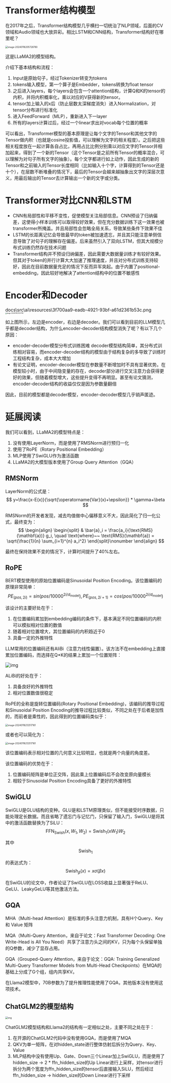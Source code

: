 # Transformer结构模型

在2017年之后，Transformer结构模型几乎横扫一切统治了NLP领域，后面的CV领域和Audio领域也大放异彩。相比LSTM和CNN结构，Transformer结构好在哪里呢？

<img src="resources/image-20240116205728780.png" alt="image-20240116205728780" style="zoom:50%;" />

这是LLaMA2的模型结构。

介绍下基本结构和流程：

1. Input是原始句子，经过Tokenizer转变为tokens
2. tokens输入模型，第一个算子是Embedder，tokens转换为float tensor
3. 之后进入layers，每个layers会包含一个attention结构，计算Q和K的tensor的内积，并将内积概率化，乘以对应的V获得新的tensor。
4. tensor加上输入的x后（防止层数太深梯度消失）进入Normalization，对tensor分布进行标准化
5. 进入FeedForward（MLP），重新进入下一layer
6. 所有的layers计算过后，经过一个linear求出对vocab每个位置的概率

可以看出，Transformer模型的基本原理是让每个文字的Tensor和其他文字的Tensor做内积（也就是cosine投影值，可以理解为文字的相关程度）。之后把这些相关程度放在一起计算各自占比，再用占比比例分别乘以对应文字的Tensor并相加起来，得到了一个新的Tensor（这个Tensor是之前所有Tensor的概率混合，可以理解为对句子所有文字的抽象）。每个文字都进行如上动作，因此生成的新的Tensor和之前输入的Tensor长度相同（比如输入十个字，计算得到的Tensor还是十个），在层数不断堆叠的情况下，最后的Tensor会越来越抽象出文字的深层次意义，用最后输出的Tensor去计算输出一个新的文字或分类。

# Transformer对比CNN和LSTM

- CNN有局部性和平移不变性，促使模型关注局部信息。CNN预设了归纳偏差，这使得小样本训练可以取得较好效果，但在充分数据训练下这一效果也被transformer所掩盖。并且局部性会忽略全局关系，导致某些条件下效果不佳
- LSTM的长距离记忆会导致最早的token被加速遗忘，并且其只能注意单侧信息导致了对句子的理解存在偏差。后来虽然引入了双向LSTM，但其大规模分布式训练仍然存在技术问题
- Transformer结构并不预设归纳偏差，因此需要大数据量训练才有较好效果。但其对于token的并行计算大大加速了推理速度，并且对分布式训练支持较好，因此在目前数据量充足的情况下反而异军突起。由于内置了positional-embedding，因此较好地解决了attention结构中的位置不敏感性

# Encoder和Decoder
docs\src\ai\resources\3f700aa9-eadb-4921-93bf-a61d2361b53c.png
<img src="resources/image-20240116212517161.png" alt="image-20240116212517161" style="zoom:30%;" />

如上图所示，左边是encoder，右边是decoder。我们可以看到目前的LLM模型几乎都是decoder结构，为什么encoder-decoder结构模型消失了呢？有以下几个原因：

- encoder-decoder模型分布式训练困难 decoder模型结构简单，其分布式训练相对容易，而encoder-decoder结构的模型由于结构复杂的多导致了训练时工程结构复杂，成本大大增加
- 有论文证明，encoder-decoder模型在参数量不断增加时不具有显著优势。在模型较小时，由于中间隐变量的存在，decoder部分进行交叉注意力会获得更好的效果，但随着模型增大，这些提升变得不再明显。甚至有论文猜测，encoder-decoder结构的收益仅仅是因为参数量翻倍

因此，目前的模型都是decoder模型，encoder-decoder模型几乎销声匿迹。

# 延展阅读

我们可以看到，LLaMA2的模型特点是：

1. 没有使用LayerNorm，而是使用了RMSNorm进行预归一化
2. 使用了RoPE（Rotary Positional Embedding）
3. MLP使用了SwiGLU作为激活函数
4. LLaMA2的大模型版本使用了Group Query Attention（GQA）

## **RMSNorm**

LayerNorm的公式是：
$$
y=\frac{x-E(x)}{\sqrt{\operatorname{Var}(x)+\epsilon}} * \gamma+\beta
$$


RMSNorm的开发者发现，减去均值做中心偏移意义不大，因此简化了归一化公式，最终变为：
$$
 \begin{align} \begin{split} & \bar{a}_i = \frac{a_i}{\text{RMS}(\mathbf{a})} g_i, \quad \text{where}~~ \text{RMS}(\mathbf{a}) = \sqrt{\frac{1}{n} \sum_{i=1}^{n} a_i^2} \end{split}\nonumber \end{align}
$$


最终在保持效果不变的情况下，计算时间提升了40%左右。

## **RoPE**

BERT模型使用的原始位置编码是Sinusoidal Position Encoding。该位置编码的原理非常简单：
$$
PE_{(pos,2i)}=sin(pos/10000^{2i/d_{\mathrm{model}}}), PE_{(pos,2i+1)}=cos(pos/10000^{2i/d_{\mathrm{model}}})
$$


该设计的主要好处在于：

1. 在位置编码累加到embedding编码的条件下，基本满足不同位置编码的内积可以模拟相对位置的数值
2. 随着相对位置增大，其位置编码的内积趋近于0
3. 具备一定的外推特性

LLM常用的位置编码还有AliBi（注意力线性偏置）。该方法不在embedding上直接累加位置编码，而选择在Q*K的结果上累加一个位置矩阵：

![img](resources/acb24b1f-4737-4419-9ac3-50651c3fcf75.png)

ALiBi的好处在于：

1. 具备良好的外推特性
2. 相对位置数值很稳定

RoPE的全称是旋转位置编码(Rotary Positional Embedding)，该编码的推导过程和Sinusoidal Position Encoding的推导过程比较类似，不同之处在于后者是加性的，而前者是乘性的，因此得到的位置编码类似于：

<img src="resources/aed18027-66e6-46f6-9649-911564f6886e.png" alt="image-20240116212517161" style="zoom:50%;" />

或者也可以简化为：

<img src="resources/4e8e8ce0-84bb-463a-b28f-e1d6df3c6b4a.png" alt="image-20240116212517161" style="zoom:50%;" />

该位置编码表示相对位置的几何意义比较明显，也就是两个向量的角度差。

该位置编码的优势在于：

1. 位置编码矩阵是单位正交阵，因此乘上位置编码后不会改变原向量模长
2. 相较于Sinusoidal Position Encoding具备了更好的外推特性

## **SwiGLU**

SwiGLU是GLU结构的变种。GLU是和LSTM原理类似，但不能接受时序数据，只能处理定长数据。而且省略了遗忘门与记忆门，只保留了输入门，SwiGLU是将其中的激活函数替换为了SiLU：
$$
\text{FFN}_{\text{Swish}}(x, W_1, W_2) = \text{Swish}_1(xW_1) W_2
$$


其中
$$
\text{Swish}_{1}
$$


的表达式为：
$$
\text{Swish}_{\beta}(x) = x \sigma(\beta x)
$$


在SwiGLU的论文中，作者论证了SwiGLU在LOSS收益上显著强于ReLU、GeLU、LeakyGeLU等其他激活方法。

## **GQA**

MHA（Multi-head Attention）是标准的多头注意力机制，具有H个Query、Key 和 Value 矩阵

MQA（Multi-Query Attention，来自于论文：Fast Transformer Decoding: One Write-Head is All You Need）共享了注意力头之间的KV，只为每个头保留单独的Q参数，减少了显存占用。

GQA（Grouped-Query Attention，来自于论文：GQA: Training Generalized Multi-Query Transformer Models from Multi-Head Checkpoints）在MQA的基础上分成了G个组，组内共享KV。

在Llama2模型中，70B参数为了提升推理性能使用了GQA，其他版本没有使用这项技术。

## ChatGLM2的模型结构

<img src="resources/bd665ecd-9391-4996-a45c-f8dad7e84822.png" alt="img" style="zoom:50%;" />

ChatGLM2模型结构和Llama2的结构有一定相似之处，主要不同之处在于：

1. 在开源的ChatGLM2代码中没有使用GQA，而是使用了MQA
2. QKV为单一矩阵，在对hidden_state进行整体仿射后拆分为Query、Key、Value
3. MLP结构中没有使用Up、Gate、Down三个Linear加上SwiGLU，而是使用了hidden_size -> 2 * ffn_hidden_size的Up Linear进行上采样，对tensor进行拆分为两个宽度为ffn_hidden_size的tensor后直接输入SiLU，然后经过ffn_hidden_size -> hidden_size的Down Linear进行下采样
